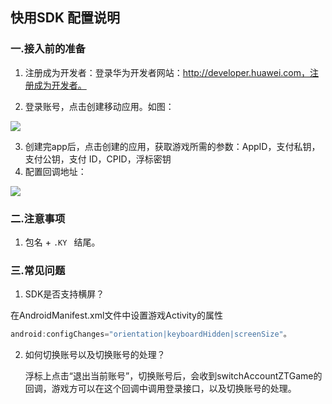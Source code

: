 ## 快用SDK 配置说明

###  一.接入前的准备

 1. 注册成为开发者：登录华为开发者网站：http://developer.huawei.com，注册成为开发者。

 2. 登录账号，点击创建移动应用。如图：

   ![](http://docs.mztgame.com/files/assets/img/huawei_ztgame1.jpg)

 3. 创建完app后，点击创建的应用，获取游戏所需的参数：AppID，支付私钥，支付公钥，支付 ID，CPID，浮标密钥
 4.  配置回调地址：

 ![](http://docs.mztgame.com/files/assets/img/huawei_ztgame3)

### 二.注意事项

 1.  包名 +   `.KY `   结尾。


### 三.常见问题

  1. SDK是否支持横屏？

   在AndroidManifest.xml文件中设置游戏Activity的属性
   ```java
   android:configChanges="orientation|keyboardHidden|screenSize"。
   ```
  2. 如何切换账号以及切换账号的处理？        

        浮标上点击“退出当前账号”，切换账号后，会收到switchAccountZTGame的回调，游戏方可以在这个回调中调用登录接口，以及切换账号的处理。

